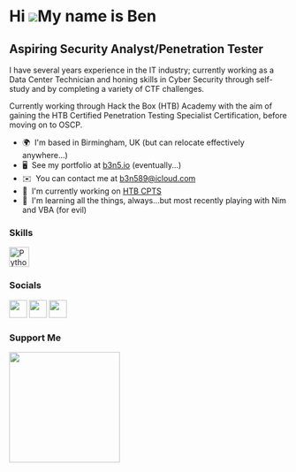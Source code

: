 Hi ![](https://user-images.githubusercontent.com/18350557/176309783-0785949b-9127-417c-8b55-ab5a4333674e.gif)My name is Ben
===========================================================================================================================

Aspiring Security Analyst/Penetration Tester
-----------------------------------------------------

I have several years experience in the IT industry; currently working as a Data Center Technician and honing skills in Cyber Security through self-study and by completing a variety of CTF challenges. 

Currently working through Hack the Box (HTB) Academy with the aim of gaining the HTB Certified Penetration Testing Specialist Certification, before moving on to OSCP.

* 🌍  I'm based in Birmingham, UK (but can relocate effectively anywhere...)
* 🖥️  See my portfolio at [b3n5.io](http://b3n5.io) (eventually...)
* ✉️  You can contact me at [b3n589@icloud.com](mailto:b3n589@icloud.com)
* 🚀  I'm currently working on [HTB CPTS](https://academy.hackthebox.com/exams/3)
* 🧠  I'm learning all the things, always...but most recently playing with Nim and VBA (for evil)

### Skills


<p align="left">
<a href="https://www.python.org/" target="_blank" rel="noreferrer"><img src="https://raw.githubusercontent.com/danielcranney/readme-generator/main/public/icons/skills/python-colored.svg" width="36" height="36" alt="Python" /></a>
</p>


### Socials

<p align="left"> <a href="https://discord.com/users/cakethief#7120" target="_blank" rel="noreferrer"><img src="https://raw.githubusercontent.com/danielcranney/readme-generator/main/public/icons/socials/discord.svg" width="32" height="32" /></a> <a href="https://www.github.com/b3n589" target="_blank" rel="noreferrer"><img src="https://raw.githubusercontent.com/danielcranney/readme-generator/main/public/icons/socials/github-dark.svg" width="32" height="32" /></a> <a href="https://www.linkedin.com/in/ben-sutherland-7b7705238" target="_blank" rel="noreferrer"><img src="https://raw.githubusercontent.com/danielcranney/readme-generator/main/public/icons/socials/linkedin.svg" width="32" height="32" /></a></p>

### Support Me

<a href="https://www.buymeacoffee.com/b3n589"><img src="https://cdn.buymeacoffee.com/buttons/v2/default-yellow.png" width="200" /></a>
